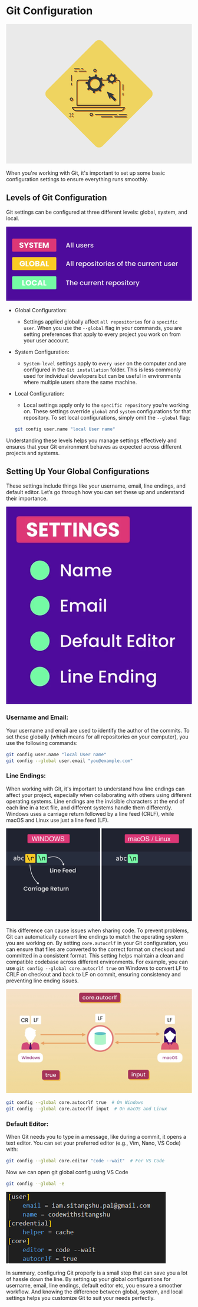 # Git Configuration

![Logo](config.gif)

When you're working with Git, it's important to set up some basic configuration settings to ensure everything runs smoothly.

## Levels of Git Configuration

Git settings can be configured at three different levels: global, system, and local.

![Config Levels](config-levels.PNG)

- Global Configuration:
  - Settings applied globally affect `all repositories` for a `specific user`. When you use the `--global` flag in your commands, you are setting preferences that apply to every project you work on from your user account.

- System Configuration:
  - `System-level` settings apply to `every user` on the computer and are configured in the `Git installation` folder. This is less commonly used for individual developers but can be useful in environments where multiple users share the same machine.

- Local Configuration:
  - Local settings apply only to the `specific repository` you’re working on. These settings override `global` and `system` configurations for that repository. To set local configurations, simply omit the `--global` flag:
  <p>

  ```bash
  git config user.name "local User name"
  ```

Understanding these levels helps you manage settings effectively and ensures that your Git environment behaves as expected across different projects and systems.

## Setting Up Your Global Configurations

These settings include things like your username, email, line endings, and default editor. Let’s go through how you can set these up and understand their importance.

![global settings](Settings.PNG)

### Username and Email:

Your username and email are used to identify the author of the commits. To set these globally (which means for all repositories on your computer), you use the following commands:
  <p>

  ```bash
  git config user.name "local User name"
  git config --global user.email "you@example.com"
  ```

### Line Endings:

When working with Git, it's important to understand how line endings can affect your project, especially when collaborating with others using different operating systems. Line endings are the invisible characters at the end of each line in a text file, and different systems handle them differently. Windows uses a carriage return followed by a line feed (CRLF), while macOS and Linux use just a line feed (LF).

![line ending](LineCharactor.PNG)

This difference can cause issues when sharing code. To prevent problems, Git can automatically convert line endings to match the operating system you are working on. By setting `core.autocrlf` in your Git configuration, you can ensure that files are converted to the correct format on checkout and committed in a consistent format. This setting helps maintain a clean and compatible codebase across different environments. For example, you can use `git config --global core.autocrlf true` on Windows to convert LF to CRLF on checkout and back to LF on commit, ensuring consistency and preventing line ending issues.

![autocrlf](autocrlf.PNG)

```bash
git config --global core.autocrlf true  # On Windows
git config --global core.autocrlf input  # On macOS and Linux
```

### Default Editor:

When Git needs you to type in a message, like during a commit, it opens a text editor. You can set your preferred editor (e.g., Vim, Nano, VS Code) with:

```bash
git config --global core.editor "code --wait"  # For VS Code
```

Now we can open git global config using VS Code

```bash
git config --global -e
```

![global config](global-config.PNG)


In summary, configuring Git properly is a small step that can save you a lot of hassle down the line. By setting up your global configurations for username, email, line endings,  default editor etc, you ensure a smoother workflow. And knowing the difference between global, system, and local settings helps you customize Git to suit your needs perfectly.